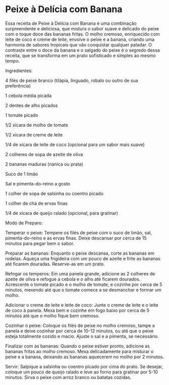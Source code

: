 # Peixe à Delícia com Banana

Essa receita de Peixe à Delícia com Banana é uma combinação surpreendente e deliciosa, que mistura o sabor suave e delicado do peixe com o toque doce das bananas fritas. O molho cremoso, enriquecido com leite de coco e creme de leite, envolve o peixe e a banana, criando uma harmonia de sabores tropicais que vão conquistar qualquer paladar. O contraste entre o doce da banana e o salgado do peixe é o segredo dessa receita, que se transforma em um prato sofisticado e simples ao mesmo tempo.

Ingredientes:

4 filés de peixe branco (tilápia, linguado, robalo ou outro de sua preferência)

1 cebola média picada

2 dentes de alho picados

1 tomate picado

1/2 xícara de molho de tomate

1/2 xícara de creme de leite

1/4 de xícara de leite de coco (opcional para um sabor mais suave)

2 colheres de sopa de azeite de oliva

2 bananas maduras (nanica ou prata)

Suco de 1 limão

Sal e pimenta-do-reino a gosto

1 colher de sopa de salsinha ou coentro picado

1 colher de chá de ervas finas

1/4 de xícara de queijo ralado (opcional, para gratinar)

Modo de Preparo:

Temperar o peixe: Tempere os filés de peixe com o suco de limão, sal, pimenta-do-reino e as ervas finas. Deixe descansar por cerca de 15 minutos para pegar bem o sabor.

Preparar as bananas: Enquanto o peixe descansa, corte as bananas em rodelas. Aqueça uma frigideira com um pouco de azeite e frite as bananas até ficarem douradas. Reserve-as em um prato.

Refogar os temperos: Em uma panela grande, adicione as 2 colheres de azeite de oliva e refogue a cebola e o alho até ficarem dourados. Acrescente o tomate picado e o molho de tomate, e cozinhe por cerca de 5 minutos, mexendo até que o tomate comece a se desmanchar e formar um molho.

Adicionar o creme de leite e leite de coco: Junte o creme de leite e o leite de coco à panela. Mexa bem e cozinhe em fogo baixo por cerca de 5 minutos até que o molho fique bem cremoso.

Cozinhar o peixe: Coloque os filés de peixe no molho cremoso, tampe a panela e deixe cozinhar por cerca de 10-12 minutos, ou até que o peixe esteja totalmente cozido e macio. Ajuste o sal e a pimenta, se necessário.

Finalizar com as bananas: Quando o peixe estiver pronto, adicione as bananas fritas ao molho cremoso. Mexa delicadamente para misturar o peixe e a banana, deixando as bananas aquecerem no molho por 2 minutos.

Servir: Salpique a salsinha ou coentro picado por cima do prato. Se desejar, coloque um pouco de queijo ralado e leve ao forno para gratinar por 5-10 minutos. Sirva o peixe com arroz branco ou batatas cozidas.
